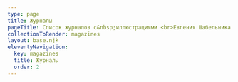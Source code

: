 ```yaml
---
type: page
title: Журналы
pageTitle: Список журналов с&nbsp;иллюстрациями <br>Евгения Шабельника
collectionToRender: magazines
layout: base.njk
eleventyNavigation:
  key: magazines
  title: Журналы
  order: 2
---
```

